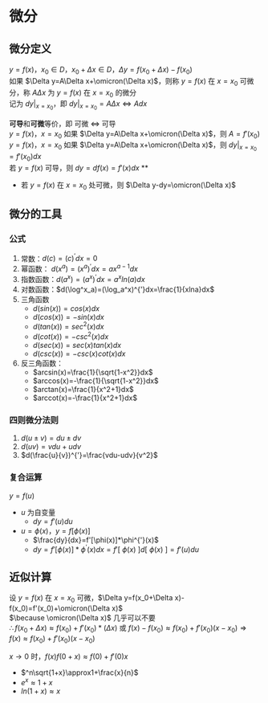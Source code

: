 # 微分
## 微分定义
$y=f(x)，x_0\in D，x_0+\Delta x\in D，\Delta y=f(x_0+\Delta x)-f(x_0)$  
如果 $\Delta y=A\Delta x+\omicron(\Delta x)$，则称 $y=f(x)$ 在 $x=x_0$ 可微分，称 $A\Delta x$ 为 $y=f(x)$ 在 $x=x_0$ 的微分  
记为 $dy|_{x=x_0}$，即 $dy|_{x=x_0} = A\Delta x \iff Adx$  

**可导**和**可微**等价，即 可微 $\iff$ 可导  
$y=f(x)，x=x_0$ 如果 $\Delta y=A\Delta x+\omicron(\Delta x)$，则 $A=f'(x_0)$  
$y=f(x)，x=x_0$ 如果 $\Delta y=A\Delta x+\omicron(\Delta x)$，则 $dy|_{x=x_0}=f'(x_0)dx$  
若 $y=f(x)$ 可导，则 $dy=df(x)=f'(x)dx$ \*\*  

+ 若 $y=f(x)$ 在 $x=x_0$ 处可微，则 $\Delta y-dy=\omicron(\Delta x)$

## 微分的工具
### 公式
1. 常数：$d(c)=(c)^{'}dx=0$
2. 幂函数： $d(x^a)=(x^a)^{'}dx=ax^{a-1}dx$
3. 指数函数：$d(a^x)=(a^x)^{'}dx=a^xln(a)dx$
4. 对数函数：$d(\log^x_a)=(\log_a^x)^{'}dx=\frac{1}{xlna}dx$
5. 三角函数
	+ $d(sin(x))=cos(x)dx$
	+ $d(cos(x))=-sin(x)dx$
	+ $d(tan(x))=sec^2(x)dx$
	+ $d(cot(x))=-csc^2(x)dx$
	+ $d(sec(x))=sec(x)tan(x)dx$
	+ $d(csc(x))=-csc(x)cot(x)dx$
6. 反三角函数：
	+ $arcsin(x)=\frac{1}{\sqrt{1-x^2}}dx$
	+ $arccos(x)=-\frac{1}{\sqrt{1-x^2}}dx$
	+ $arctan(x)=\frac{1}{x^2+1}dx$
	+ $arccot(x)=-\frac{1}{x^2+1}dx$

### 四则微分法则
1. $d(u\pm v)=du\pm dv$
2. $d(uv)=vdu+udv$
3. $d(\frac{u}{v})^{'}=\frac{vdu-udv}{v^2}$

### 复合运算
$y=f(u)$  
+ $u$ 为自变量
	+ $dy=f'(u)du$
+ $u=\phi(x)，y=f[\phi(x)]$
	+ $\frac{dy}{dx}=f'[\phi(x)]*\phi^{'}(x)$
	+ $dy=f'[\phi(x)]*\phi^{'}(x)dx=f'[\ \phi(x)\ ]d[\ \phi(x)\ ]= f'(u)du$ 


## 近似计算
设 $y=f(x)$ 在 $x=x_0$ 可微，$\Delta y=f(x_0+\Delta x)-f(x_0)=f'(x_0)+\omicron(\Delta x)$  
$\because \omicron(\Delta x)$ 几乎可以不要  
$\therefore f(x_0+\Delta x)\approx f(x_0)+f'(x_0)*(\Delta x)$ 或 $f(x)-f(x_0)\approx f(x_0)+f'(x_0)(x-x_0)\Rightarrow f(x)\approx f(x_0)+f'(x_0)(x-x_0)$ 

$x \rightarrow 0$ 时，$f(x)f(0+x)\approx f(0)+f'(0)x$
+ $^n\sqrt{1+x}\approx1+\frac{x}{n}$
+ $e^x\approx 1+x$
+ $ln(1+x)\approx x$
